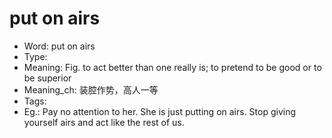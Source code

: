 # put on airs

- Word: put on airs
- Type: 
- Meaning: Fig. to act better than one really is; to pretend to be good or to be superior
- Meaning_ch: 装腔作势，高人一等
- Tags: 
- Eg.: Pay no attention to her. She is just putting on airs. Stop giving yourself airs and act like the rest of us.
